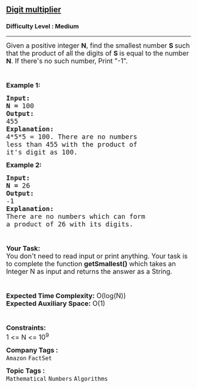 <h2><a href="https://www.geeksforgeeks.org/problems/digit-multiplier3000/1?itm_source=geeksforgeeks&itm_medium=article&itm_campaign=bottom_sticky_on_article">Digit multiplier</a></h2><h3>Difficulty Level : Medium</h3><hr><div class="problems_problem_content__Xm_eO"><p><span style="font-size:18px">Given a positive integer <strong>N</strong>, find the smallest number <strong>S </strong>such that the product of all the digits of <strong>S </strong>is equal to the number <strong>N</strong>. If there's no such number, Print "-1".</span></p>

<p>&nbsp;</p>

<p><span style="font-size:18px"><strong>Example 1:</strong></span></p>

<pre><span style="font-size:18px"><strong>Input:</strong></span>
<span style="font-size:18px"><strong>N = </strong>100</span>
<span style="font-size:18px"><strong>Output:</strong></span>
<span style="font-size:18px">455</span>
<span style="font-size:18px"><strong>Explanation:</strong></span>
<span style="font-size:18px">4*5*5 = 100. There are no numbers
less than 455 with the product of
it's digit as 100.</span></pre>

<p><span style="font-size:18px"><strong>Example 2:</strong></span></p>

<pre><span style="font-size:18px"><strong>Input:</strong></span>
<span style="font-size:18px"><strong>N = </strong>26</span>
<span style="font-size:18px"><strong>Output:</strong></span>
<span style="font-size:18px">-1</span>
<span style="font-size:18px"><strong>Explanation:</strong></span>
<span style="font-size:18px">There are no numbers which can form
a product of 26 with its digits.</span></pre>

<p>&nbsp;</p>

<p><span style="font-size:18px"><strong>Your Task:</strong><br>
You don't need to read input or print anything. Your task is to complete the function <strong>getSmallest()</strong> which takes an Integer N as input and returns the answer as a String.</span></p>

<p>&nbsp;</p>

<p><span style="font-size:18px"><strong>Expected Time Complexity:</strong> O(log(N))<br>
<strong>Expected Auxiliary Space:</strong> O(1)</span></p>

<p>&nbsp;</p>

<p><span style="font-size:18px"><strong>Constraints:</strong></span><br>
<span style="font-size:18px">1 &lt;= N &lt;= 10<sup>9</sup></span></p>
</div><p><span style=font-size:18px><strong>Company Tags : </strong><br><code>Amazon</code>&nbsp;<code>FactSet</code>&nbsp;<br><p><span style=font-size:18px><strong>Topic Tags : </strong><br><code>Mathematical</code>&nbsp;<code>Numbers</code>&nbsp;<code>Algorithms</code>&nbsp;